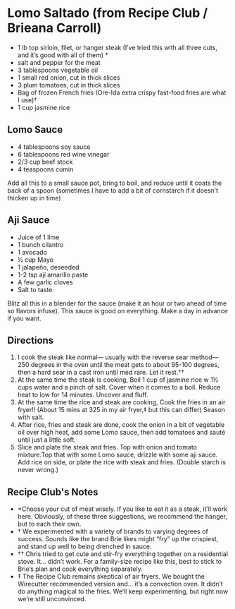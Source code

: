 Lomo Saltado (from Recipe Club / Brieana Carroll)
=================================================

- 1 lb top sirloin, filet, or hanger steak (I’ve tried this with all three cuts, and it’s good with all of them) *
- salt and pepper for the meat
- 3 tablespoons vegetable oil
- 1 small red onion, cut in thick slices
- 3 plum tomatoes, cut in thick slices
- Bag of frozen French fries (Ore-Ida extra crispy fast-food fries are what I use)†
- 1 cup jasmine rice

Lomo Sauce
----------
- 4 tablespoons soy sauce
- 6 tablespoons red wine vinegar
- 2/3 cup beef stock
- 4 teaspoons cumin

Add all this to a small sauce pot, bring to boil, and reduce until it coats the back of a spoon (sometimes I have to add a bit of cornstarch if it doesn’t thicken up in time)

Aji Sauce
---------
- Juice of 1 lime
- 1 bunch cilantro
- 1 avocado
- ½ cup Mayo 
- 1 jalapeño, deseeded
- 1-2 tsp ají amarillo paste
- A few garlic cloves
- Salt to taste

Blitz all this in a blender for the sauce (make it an hour or two ahead of time so flavors infuse). This sauce is good on everything. Make a day in advance if you want.


Directions
----------
1. I cook the steak like normal— usually with the reverse sear method— 250 degrees in the oven until the meat gets to about 95-100 degrees, then a hard sear in a cast iron until med rare. Let it rest.††
2. At the same time the steak is cooking, Boil 1 cup of jasmine rice w 1½ cups water and a pinch of salt. Cover when it comes to a boil. Reduce heat to low for 14 minutes. Uncover and fluff.
3. At the same time the rice and steak are cooking, Cook the fries in an air fryer!! (About 15 mins at 325 in my air fryer,‡ but this can differ) Season with salt.
4. After rice, fries and steak are done, cook the onion in a bit of vegetable oil over high heat, add some Lomo sauce, then add tomatoes and sauté until just a little soft.
5. Slice and plate the steak and fries. Top with onion and tomato mixture.Top that with some Lomo sauce, drizzle with some aji sauce. Add rice on side, or plate the rice with steak and fries. (Double starch is never wrong.)

Recipe Club's Notes
-------------------
- *Choose your cut of meat wisely. If you like to eat it as a steak, it’ll work here. Obviously, of these three suggestions, we recommend the hanger, but to each their own.
- † We experimented with a variety of brands to varying degrees of success. Sounds like the brand Brie likes might “fry” up the crispiest, and stand up well to being drenched in sauce.
- †† Chris tried to get cute and stir-fry everything together on a residential stove. It… didn’t work. For a family-size recipe like this, best to stick to Brie’s plan and cook everything separately.
- ‡ The Recipe Club remains skeptical of air fryers. We bought the Wirecutter recommended version and… it’s a convection oven. It didn’t do anything magical to the fries. We’ll keep experimenting, but right now we’re still unconvinced.
